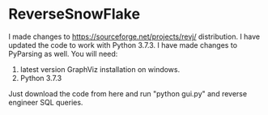 # ReverseSnowFlake

I made changes to https://sourceforge.net/projects/revj/ distribution. I have updated the code to work with Python 3.7.3. I have made changes to PyParsing as well. 
You will need:
1. latest version GraphViz installation on windows.
2. Python 3.7.3

Just download the code from here and run "python gui.py" and reverse engineer SQL queries. 
